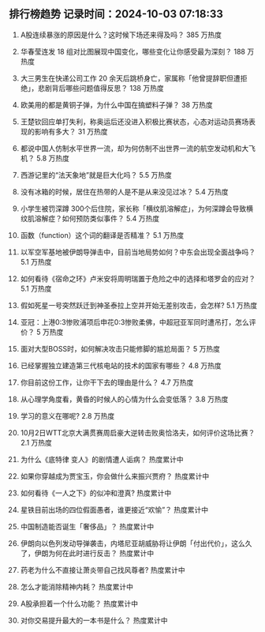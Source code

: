 
## 排行榜趋势 记录时间：2024-10-03 07:18:33
  
  1. A股连续暴涨的原因是什么？这时候下场还来得及吗？ 385 万热度
    
  2. 华春莹连发 18 组对比图展现中国变化，哪些变化让你感受最为深刻？ 188 万热度
    
  3. 大三男生在快递公司工作 20 余天后跳桥身亡，家属称「他曾提辞职但遭拒绝」，悲剧背后哪些问题值得反思？ 138 万热度
    
  4. 欧美用的都是黄铜子弹，为什么中国在搞塑料子弹？ 38 万热度
    
  5. 王楚钦回应单打失利，称奥运后还没进入积极比赛状态，心态对运动员赛场表现的影响有多大？ 31 万热度
    
  6. 都说中国人仿制水平世界一流，却为何仿制不出世界一流的航空发动机和大飞机？ 5.8 万热度
    
  7. 西游记里的“法天象地”就是巨大化吗？ 5.5 万热度
    
  8. 没有冰箱的时候，居住在热带的人是不是从来没见过冰？ 5.4 万热度
    
  9. 小学生被罚深蹲 300个后住院，家长称「横纹肌溶解症」，为何深蹲会导致横纹肌溶解症？如何预防类似事件？ 5.4 万热度
    
  10. 函数（function）这个词的翻译是否精准？ 5.1 万热度
    
  11. 以军空军基地被伊朗导弹击中，目前当地局势如何？中东会出现全面战争吗？ 5.1 万热度
    
  12. 如何看待《宿命之环》卢米安将周明瑞置于危险之中的选择和塔罗会的应对？ 5.1 万热度
    
  13. 假如死星一号突然跃迁到神圣泰拉上空并开始无差别攻击，会怎样? 5.1 万热度
    
  14. 亚冠：上港0:3惨败浦项后申花0:3惨败柔佛，中超冠亚军同时遭吊打，怎么评价？ 5 万热度
    
  15. 面对大型BOSS时，如何解决攻击只能修脚的尴尬局面？ 5 万热度
    
  16. 已经掌握独立建造第三代核电站的技术的国家有哪些？ 4.8 万热度
    
  17. 你目前这份工作，让你干下去的理由是什么？ 4.7 万热度
    
  18. 从心理学角度看，黄昏的时候人的心情为什么会变低落？ 3.8 万热度
    
  19. 学习的意义在哪呢? 2.8 万热度
    
  20. 10月2日WTT北京大满贯赛周启豪大逆转击败奥恰洛夫，如何评价这场比赛？ 2.1 万热度
    
  21. 为什么《底特律 变人》的剧情遭人诟病？ 热度累计中
    
  22. 如果你穿越成为贾宝玉，你会做什么来振兴贾府？ 热度累计中
    
  23. 如何看待《一人之下》的似冲和澄真? 热度累计中
    
  24. 星铁目前出场的四位假面愚者，谁更接近“欢愉”？ 热度累计中
    
  25. 中国制造能否诞生「奢侈品」？ 热度累计中
    
  26. 伊朗向以色列发动导弹袭击，内塔尼亚胡威胁将让伊朗「付出代价」，这么久了，伊朗为何在此时进行反击？ 热度累计中
    
  27. 药老为什么不直接让萧炎带自己找风尊者? 热度累计中
    
  28. 怎么才能消除精神内耗？ 热度累计中
    
  29. A股承担着一个什么功能？ 热度累计中
    
  30. 对你交易提升最大的一本书是什么？ 热度累计中
    